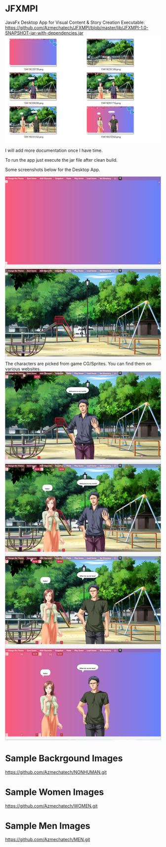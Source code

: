 # JFXMPI
JavaFx Desktop App for Visual Content &amp; Story Creation
Executable: https://github.com/Azmechatech/JFXMPI/blob/master/lib/JFXMPI-1.0-SNAPSHOT-jar-with-dependencies.jar
![alt text](screenshots/OSView.PNG "Saved images shown in folder.")

I will add more documentation once I have time.

To run the app just execute the jar file after clean build.

Some screenshots below for the Desktop App.

![alt text](screenshots/1544192235728.png "Description goes here")
![alt text](screenshots/1544192291506.png "Description goes here")
The characters are picked from game CG/Sprites. You can find them on various websites. 
![alt text](screenshots/1544192504269.png "Description goes here")
![alt text](screenshots/1544192831716.png "Description goes here")
![alt text](screenshots/1544193251352.png "Description goes here")
![alt text](screenshots/1544193272362.png "Description goes here")

# Sample Backrgound Images 
https://github.com/Azmechatech/NONHUMAN.git

# Sample Women Images
https://github.com/Azmechatech/WOMEN.git

# Sample Men Images
https://github.com/Azmechatech/MEN.git

